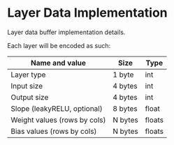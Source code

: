 # Layer Data Implementation

Layer data buffer implementation details.

Each layer will be encoded as such:

| Name and value               | Size    | Type   |
| ---------------------------- | ------- | ------ |
| Layer type                   | 1 byte  | int    |
| Input size                   | 4 bytes | int    |
| Output size                  | 4 bytes | int    |
| Slope (leakyRELU, optional)  | 8 bytes | float  |
| Weight values (rows by cols) | N bytes | floats |
| Bias values (rows by cols)   | N bytes | floats |

